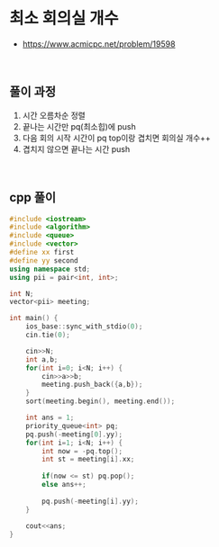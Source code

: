 # 최소 회의실 개수
* https://www.acmicpc.net/problem/19598

<br>

## 풀이 과정
1. 시간 오름차순 정렬
2. 끝나는 시간만 pq(최소힙)에 push
3. 다음 회의 시작 시간이 pq top이랑 겹치면 회의실 개수++
4. 겹치지 않으면 끝나는 시간 push

<br>

## cpp 풀이

```cpp
#include <iostream>
#include <algorithm>
#include <queue>
#include <vector>
#define xx first
#define yy second
using namespace std;
using pii = pair<int, int>;

int N;
vector<pii> meeting;

int main() {
    ios_base::sync_with_stdio(0);
    cin.tie(0);

    cin>>N;
    int a,b;
    for(int i=0; i<N; i++) {
        cin>>a>>b;
        meeting.push_back({a,b});
    }
    sort(meeting.begin(), meeting.end());

    int ans = 1;
    priority_queue<int> pq;
    pq.push(-meeting[0].yy);
    for(int i=1; i<N; i++) {
        int now = -pq.top();
        int st = meeting[i].xx;
        
        if(now <= st) pq.pop();
        else ans++;
        
        pq.push(-meeting[i].yy);
    }
    
    cout<<ans;
}
```